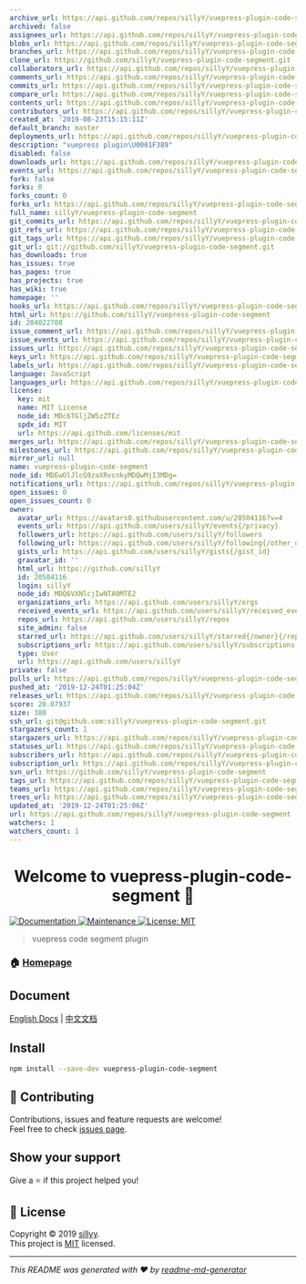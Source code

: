 ```yaml
---
archive_url: https://api.github.com/repos/sillyY/vuepress-plugin-code-segment/{archive_format}{/ref}
archived: false
assignees_url: https://api.github.com/repos/sillyY/vuepress-plugin-code-segment/assignees{/user}
blobs_url: https://api.github.com/repos/sillyY/vuepress-plugin-code-segment/git/blobs{/sha}
branches_url: https://api.github.com/repos/sillyY/vuepress-plugin-code-segment/branches{/branch}
clone_url: https://github.com/sillyY/vuepress-plugin-code-segment.git
collaborators_url: https://api.github.com/repos/sillyY/vuepress-plugin-code-segment/collaborators{/collaborator}
comments_url: https://api.github.com/repos/sillyY/vuepress-plugin-code-segment/comments{/number}
commits_url: https://api.github.com/repos/sillyY/vuepress-plugin-code-segment/commits{/sha}
compare_url: https://api.github.com/repos/sillyY/vuepress-plugin-code-segment/compare/{base}...{head}
contents_url: https://api.github.com/repos/sillyY/vuepress-plugin-code-segment/contents/{+path}
contributors_url: https://api.github.com/repos/sillyY/vuepress-plugin-code-segment/contributors
created_at: '2019-08-23T15:15:11Z'
default_branch: master
deployments_url: https://api.github.com/repos/sillyY/vuepress-plugin-code-segment/deployments
description: "vuepress plugin\U0001F389"
disabled: false
downloads_url: https://api.github.com/repos/sillyY/vuepress-plugin-code-segment/downloads
events_url: https://api.github.com/repos/sillyY/vuepress-plugin-code-segment/events
fork: false
forks: 0
forks_count: 0
forks_url: https://api.github.com/repos/sillyY/vuepress-plugin-code-segment/forks
full_name: sillyY/vuepress-plugin-code-segment
git_commits_url: https://api.github.com/repos/sillyY/vuepress-plugin-code-segment/git/commits{/sha}
git_refs_url: https://api.github.com/repos/sillyY/vuepress-plugin-code-segment/git/refs{/sha}
git_tags_url: https://api.github.com/repos/sillyY/vuepress-plugin-code-segment/git/tags{/sha}
git_url: git://github.com/sillyY/vuepress-plugin-code-segment.git
has_downloads: true
has_issues: true
has_pages: true
has_projects: true
has_wiki: true
homepage: ''
hooks_url: https://api.github.com/repos/sillyY/vuepress-plugin-code-segment/hooks
html_url: https://github.com/sillyY/vuepress-plugin-code-segment
id: 204022708
issue_comment_url: https://api.github.com/repos/sillyY/vuepress-plugin-code-segment/issues/comments{/number}
issue_events_url: https://api.github.com/repos/sillyY/vuepress-plugin-code-segment/issues/events{/number}
issues_url: https://api.github.com/repos/sillyY/vuepress-plugin-code-segment/issues{/number}
keys_url: https://api.github.com/repos/sillyY/vuepress-plugin-code-segment/keys{/key_id}
labels_url: https://api.github.com/repos/sillyY/vuepress-plugin-code-segment/labels{/name}
language: JavaScript
languages_url: https://api.github.com/repos/sillyY/vuepress-plugin-code-segment/languages
license:
  key: mit
  name: MIT License
  node_id: MDc6TGljZW5zZTEz
  spdx_id: MIT
  url: https://api.github.com/licenses/mit
merges_url: https://api.github.com/repos/sillyY/vuepress-plugin-code-segment/merges
milestones_url: https://api.github.com/repos/sillyY/vuepress-plugin-code-segment/milestones{/number}
mirror_url: null
name: vuepress-plugin-code-segment
node_id: MDEwOlJlcG9zaXRvcnkyMDQwMjI3MDg=
notifications_url: https://api.github.com/repos/sillyY/vuepress-plugin-code-segment/notifications{?since,all,participating}
open_issues: 0
open_issues_count: 0
owner:
  avatar_url: https://avatars0.githubusercontent.com/u/20504116?v=4
  events_url: https://api.github.com/users/sillyY/events{/privacy}
  followers_url: https://api.github.com/users/sillyY/followers
  following_url: https://api.github.com/users/sillyY/following{/other_user}
  gists_url: https://api.github.com/users/sillyY/gists{/gist_id}
  gravatar_id: ''
  html_url: https://github.com/sillyY
  id: 20504116
  login: sillyY
  node_id: MDQ6VXNlcjIwNTA0MTE2
  organizations_url: https://api.github.com/users/sillyY/orgs
  received_events_url: https://api.github.com/users/sillyY/received_events
  repos_url: https://api.github.com/users/sillyY/repos
  site_admin: false
  starred_url: https://api.github.com/users/sillyY/starred{/owner}{/repo}
  subscriptions_url: https://api.github.com/users/sillyY/subscriptions
  type: User
  url: https://api.github.com/users/sillyY
private: false
pulls_url: https://api.github.com/repos/sillyY/vuepress-plugin-code-segment/pulls{/number}
pushed_at: '2019-12-24T01:25:04Z'
releases_url: https://api.github.com/repos/sillyY/vuepress-plugin-code-segment/releases{/id}
score: 20.07937
size: 380
ssh_url: git@github.com:sillyY/vuepress-plugin-code-segment.git
stargazers_count: 1
stargazers_url: https://api.github.com/repos/sillyY/vuepress-plugin-code-segment/stargazers
statuses_url: https://api.github.com/repos/sillyY/vuepress-plugin-code-segment/statuses/{sha}
subscribers_url: https://api.github.com/repos/sillyY/vuepress-plugin-code-segment/subscribers
subscription_url: https://api.github.com/repos/sillyY/vuepress-plugin-code-segment/subscription
svn_url: https://github.com/sillyY/vuepress-plugin-code-segment
tags_url: https://api.github.com/repos/sillyY/vuepress-plugin-code-segment/tags
teams_url: https://api.github.com/repos/sillyY/vuepress-plugin-code-segment/teams
trees_url: https://api.github.com/repos/sillyY/vuepress-plugin-code-segment/git/trees{/sha}
updated_at: '2019-12-24T01:25:06Z'
url: https://api.github.com/repos/sillyY/vuepress-plugin-code-segment
watchers: 1
watchers_count: 1
---
```


<h1 align="center">Welcome to vuepress-plugin-code-segment 👋</h1>
<p>
  <a href="http://sillyy.cn/vuepress-plugin-code-segment/">
    <img alt="Documentation" src="https://img.shields.io/badge/documentation-yes-brightgreen.svg" target="_blank" />
  </a>
  <a href="https://github.com/sillyY/vuepress-plugin-code-segment/graphs/commit-activity">
    <img alt="Maintenance" src="https://img.shields.io/badge/Maintained%3F-yes-green.svg" target="_blank" />
  </a>
  <a href="https://github.com/sillyY/vuepress-plugin-code-segment/blob/master/LICENSE">
    <img alt="License: MIT" src="https://img.shields.io/badge/License-MIT-yellow.svg" target="_blank" />
  </a>
</p>

> vuepress code segment plugin

### 🏠 [Homepage](https://github.com/sillyY/vuepress-plugin-code-segment#readme)

## Document
[English Docs](http://sillyy.cn/vuepress-plugin-code-segment/) | [中文文档](http://sillyy.cn/vuepress-plugin-code-segment/zh/)

## Install

```sh
npm install --save-dev vuepress-plugin-code-segment
```

## 🤝 Contributing

Contributions, issues and feature requests are welcome!<br />Feel free to check [issues page](https://github.com/sillyY/vuepress-plugin-code-segment/issues).

## Show your support

Give a ⭐️ if this project helped you!

## 📝 License

Copyright © 2019 [sillyy](https://github.com/sillyY).<br />
This project is [MIT](https://github.com/sillyY/vuepress-plugin-code-segment/blob/master/LICENSE) licensed.

***
_This README was generated with ❤️ by [readme-md-generator](https://github.com/kefranabg/readme-md-generator)_